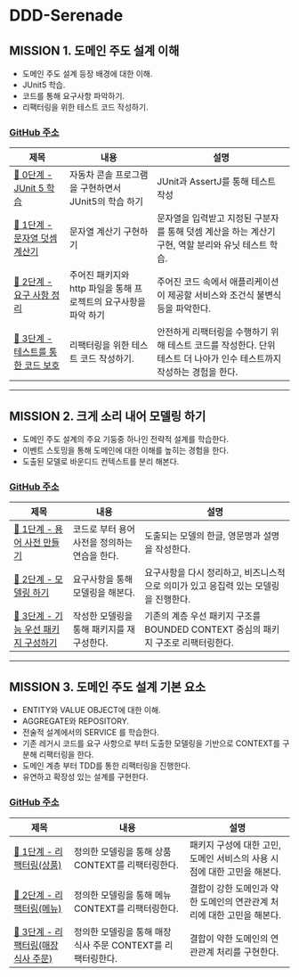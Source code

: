 # DDD-Serenade

##  MISSION 1. 도메인 주도 설계 이해
 
- 도메인 주도 설계 등장 배경에 대한 이해.
- JUnit5 학습.
- 코드를 통해 요구사항 파악하기.
- 리팩터링을 위한 테스트 코드 작성하기.

### [GitHub 주소](https://github.com/hiro032/ddd-legacy/tree/hiro032)


| 제목                                                                     | 내용                                     | 설명                                                                  |
|------------------------------------------------------------------------|----------------------------------------|---------------------------------------------------------------------|
| [🚀 0단계 - JUnit 5 학습](https://github.com/next-step/ddd-legacy/pull/208)| 자동차 콘솔 프로그램을 구현하면서 JUnit5의 학습 하기       | JUnit과 AssertJ를 통해 테스트 작성                                           
| [🚀 1단계 - 문자열 덧셈 계산기](https://github.com/next-step/ddd-legacy/pull/219) | 문자열 계산기 구현하기                           | 문자열을 입력받고 지정된 구분자를 통해 덧셈 계산을 하는 계산기 구현, 역할 분리와 유닛 테스트 학습.           |
| [🚀 2단계 - 요구 사항 정리](https://github.com/next-step/ddd-legacy/pull/242) | 주어진 패키지와 http 파일을 통해 프로젝트의 요구사항을 파악 하기 | 주어진 코드 속에서 애플리케이션이 제공할 서비스와 조건식 불변식등을 파악한다.                         |
| [🚀 3단계 - 테스트를 통한 코드 보호](https://github.com/next-step/ddd-legacy/pull/267) | 리팩터링을 위한 테스트 코드 작성하기.                  | 안전하게 리팩터링을 수행하기 위해 테스트 코드를 작성한다. 단위 테스트 더 나아가 인수 테스트까지 작성하는 경험을 한다. |

---

## MISSION 2. 크게 소리 내어 모델링 하기

- 도메인 주도 설계의 주요 기둥중 하나인 전략적 설계를 학습한다.
- 이벤트 스토밍을 통해 도메인에 대한 이해를 높히는 경험을 한다.
- 도출된 모델로 바운디드 컨텍스트를 분리 해본다.

### [GitHub 주소](https://github.com/hiro032/ddd-strategic-design/tree/hiro032)

| 제목                                                                    | 내용                         | 설명                                                                  |
|-----------------------------------------------------------------------|----------------------------|---------------------------------------------------------------------|
| [🚀 1단계 - 용어 사전 만들기](https://github.com/next-step/ddd-strategic-design/pull/130)| 코드로 부터 용어 사전을 정의하는 연습을 한다. | 도출되는 모델의 한글, 영문명과 설명을 작성한다.                                         
| [🚀 2단계 - 모델링 하기](https://github.com/next-step/ddd-strategic-design/pull/159) | 요구사항을 통해 모델링을 해본다.         | 요구사항을 다시 정리하고, 비즈니스적으로 의미가 있고 응집력 있는 모델링을 진행한다.                     |
| [🚀 3단계 - 기능 우선 패키지 구성하기](https://github.com/next-step/ddd-strategic-design/pull/168) | 작성한 모델링을 통해 패키지를 재 구성한다.   | 기존의 계층 우선 패키지 구조를 BOUNDED CONTEXT 중심의 패키지 구조로 리팩터링한다.               |

---

## MISSION 3. 도메인 주도 설계 기본 요소

- ENTITY와 VALUE OBJECT에 대한 이해.
- AGGREGATE와 REPOSITORY.
- 전술적 설계에서의 SERVICE 를 학습한다.
- 기존 레거시 코드를 요구 사항으로 부터 도출한 모델링을 기반으로 CONTEXT를 구분해 리팩터링을 한다.
- 도메인 계층 부터 TDD를 통한 리팩터링을 진행한다.
- 유연하고 확장성 있는 설계를 구현한다.

### [GitHub 주소](https://github.com/hiro032/ddd-tactical-design/tree/hiro032)

| 제목                                                                    | 내용                                   | 설명                                         |
|-----------------------------------------------------------------------|--------------------------------------|--------------------------------------------|
| [🚀 1단계 - 리팩터링(상품)](https://github.com/next-step/ddd-tactical-design/pull/102)| 정의한 모델링을 통해 상품 CONTEXT를 리팩터링한다.      | 패키지 구성에 대한 고민, 도메인 서비스의 사용 시점에 대한 고민을 해본다. 
| [🚀 2단계 - 리팩터링(메뉴)](https://github.com/next-step/ddd-tactical-design/pull/108) | 정의한 모델링을 통해 메뉴 CONTEXT를 리팩터링한다.      | 결합이 강한 도메인과 약한 도메인의 연관관계 처리에 대한 고민을 해본다.   |
| [🚀 3단계 - 리팩터링(매장 식사 주문)](https://github.com/next-step/ddd-tactical-design/pull/112) | 정의한 모델링을 통해 매장 식사 주문 CONTEXT를 리팩터링한다. | 결합이 약한 도메인의 연관관계 처리를 구현한다.                 |

